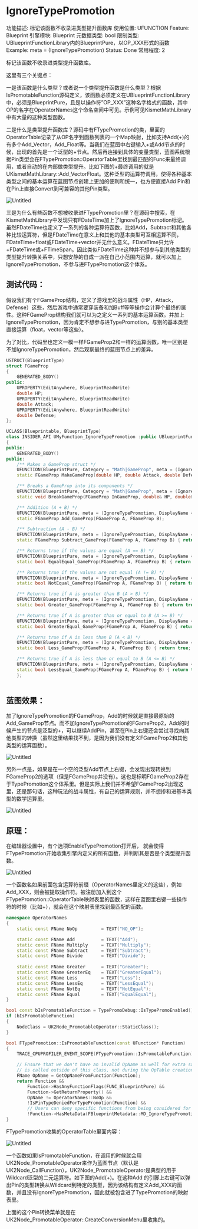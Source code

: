 # IgnoreTypePromotion

功能描述: 标记该函数不收录进类型提升函数库
使用位置: UFUNCTION
Feature: Blueprint
引擎模块: Blueprint
元数据类型: bool
限制类型: UBlueprintFunctionLibrary内的BlueprintPure，以OP_XXX形式的函数
Example:  meta = (IgnoreTypePromotion)
Status: Done
常用程度: 2

标记该函数不收录进类型提升函数库。

这里有三个关键点：

一是该函数是什么类型？或者说一个类型提升函数是什么类型？根据IsPromotableFunction源码定义，该函数必须定义在UBlueprintFunctionLibrary中，必须是BlueprintPure，且是以操作符”OP_XXX”这种名字格式的函数，其中OP的名字在OperatorNames这个命名空间中可见。示例可见KismetMathLibrary中有大量的这种类型函数。

二是什么是类型提升函数库？源码中有FTypePromotion的类，里面的OperatorTable记录了从OP名字到函数列表的一个Map映射，比如支持Add(+)的有多个Add_Vector，Add_Float等。当我们在蓝图中右键输入+或Add节点的时候，出现的首先是一个泛型的+节点。然后再连接到具体的变量类型，蓝图系统根据Pin类型会在FTypePromotion::OperatorTable里找到最匹配的Func来最终调用，或者自动的在内部做类型提升。比如下图的+最终调用的就是UKismetMathLibrary::Add_VectorFloat。这种泛型的运算符调用，使得各种基本类型之间的基本运算在蓝图节点创建上更加的便利和统一，也方便直接Add Pin和在Pin上直接Convert到可兼容的其他Pin类型。

![Untitled](IgnoreTypePromotion/Untitled.png)

三是为什么有些函数不想被收录进FTypePromotion里？在源码中搜索，在KismetMathLibrary中发现只有FDateTime加上了IgnoreTypePromotion标记。虽然FDateTime也定义了一系列的各种运算符函数，比如Add，Subtract和其他各种比较运算符，但是FDateTime在意义上和其他的基本类型可互相运算不同，FDateTime+float或FDateTime+vector并无什么意义。FDateTime只允许+FDateTime或+FTimeSpan。因此类似FDateTime这种并不想参与到其他类型的类型提升转换关系中，只想安静的自成一派在自己小范围内运算，就可以加上IgnoreTypePromotion，不参与进FTypePromotion这个体系。

## 测试代码：

假设我们有个FGameProp结构，定义了游戏里的战斗属性（HP，Attack，Defense）这些，然后游戏中通常要穿装备和加Buff等等操作会计算个最终的属性。这种FGameProp结构我们就可以为之定义一系列的基本运算函数。并加上IgnoreTypePromotion，因为肯定不想参与进TypePromotion，与别的基本类型直接运算（float，vector等这些）。

为了对比，代码里也定义一模一样FGameProp2和一样的运算函数，唯一区别是不加IgnoreTypePromotion，然后观察最终的蓝图节点上的差异。

```cpp
USTRUCT(BlueprintType)
struct FGameProp
{
	GENERATED_BODY()
public:
	UPROPERTY(EditAnywhere, BlueprintReadWrite)
	double HP;
	UPROPERTY(EditAnywhere, BlueprintReadWrite)
	double Attack;
	UPROPERTY(EditAnywhere, BlueprintReadWrite)
	double Defense;
};

UCLASS(Blueprintable, BlueprintType)
class INSIDER_API UMyFunction_IgnoreTypePromotion :public UBlueprintFunctionLibrary
{
public:
	GENERATED_BODY()
public:
	/** Makes a GameProp struct */
	UFUNCTION(BlueprintPure, Category = "Math|GameProp", meta = (IgnoreTypePromotion, NativeMakeFunc))
	static FGameProp MakeGameProp(double HP, double Attack, double Defense) { return FGameProp(); }

	/** Breaks a GameProp into its components */
	UFUNCTION(BlueprintPure, Category = "Math|GameProp", meta = (IgnoreTypePromotion, NativeBreakFunc))
	static void BreakGameProp(FGameProp InGameProp, double& HP, double& Attack, double& Defense) {}

	/** Addition (A + B) */
	UFUNCTION(BlueprintPure, meta = (IgnoreTypePromotion, DisplayName = "GameProp + GameProp", CompactNodeTitle = "+", Keywords = "+ add plus"), Category = "Math|GameProp")
	static FGameProp Add_GameProp(FGameProp A, FGameProp B);

	/** Subtraction (A - B) */
	UFUNCTION(BlueprintPure, meta = (IgnoreTypePromotion, DisplayName = "GameProp - GameProp", CompactNodeTitle = "-", Keywords = "- subtract minus"), Category = "Math|GameProp")
	static FGameProp Subtract_GameProp(FGameProp A, FGameProp B) { return FGameProp(); }

	/** Returns true if the values are equal (A == B) */
	UFUNCTION(BlueprintPure, meta = (IgnoreTypePromotion, DisplayName = "Equal (GameProp)", CompactNodeTitle = "==", Keywords = "== equal"), Category = "Math|GameProp")
	static bool EqualEqual_GameProp(FGameProp A, FGameProp B) { return true; }

	/** Returns true if the values are not equal (A != B) */
	UFUNCTION(BlueprintPure, meta = (IgnoreTypePromotion, DisplayName = "Not Equal (GameProp)", CompactNodeTitle = "!=", Keywords = "!= not equal"), Category = "Math|GameProp")
	static bool NotEqual_GameProp(FGameProp A, FGameProp B) { return true; }

	/** Returns true if A is greater than B (A > B) */
	UFUNCTION(BlueprintPure, meta = (IgnoreTypePromotion, DisplayName = "GameProp > GameProp", CompactNodeTitle = ">", Keywords = "> greater"), Category = "Math|GameProp")
	static bool Greater_GameProp(FGameProp A, FGameProp B) { return true; }

	/** Returns true if A is greater than or equal to B (A >= B) */
	UFUNCTION(BlueprintPure, meta = (IgnoreTypePromotion, DisplayName = "GameProp >= GameProp", CompactNodeTitle = ">=", Keywords = ">= greater"), Category = "Math|GameProp")
	static bool GreaterEqual_GameProp(FGameProp A, FGameProp B) { return true; }

	/** Returns true if A is less than B (A < B) */
	UFUNCTION(BlueprintPure, meta = (IgnoreTypePromotion, DisplayName = "GameProp < GameProp", CompactNodeTitle = "<", Keywords = "< less"), Category = "Math|GameProp")
	static bool Less_GameProp(FGameProp A, FGameProp B) { return true; }

	/** Returns true if A is less than or equal to B (A <= B) */
	UFUNCTION(BlueprintPure, meta = (IgnoreTypePromotion, DisplayName = "GameProp <= GameProp", CompactNodeTitle = "<=", Keywords = "<= less"), Category = "Math|GameProp")
	static bool LessEqual_GameProp(FGameProp A, FGameProp B) { return true; }
	};
	

```

## 蓝图效果：

加了IgnoreTypePromotion的FGameProp，Add的时候就是直接最原始的Add_GameProp节点。而不加IgnoreTypePromotion的FGameProp2，Add的时候产生的节点是泛型的+，可以继续AddPin，甚至在Pin上右键还会尝试寻找向其他类型的转换（虽然这里结果找不到，是因为我们没有定义FGameProp2和其他类型的运算函数）。

![Untitled](IgnoreTypePromotion/Untitled%201.png)

另外一点是，如果是在一个空的泛型Add节点上右键，会发现出现转换到FGameProp2的选项（但是FGameProp并没有）。这也是标明FGameProp2存在于TypePromotion这个体系里。但是实际上我们并不希望FGameProp2出现这里，还是那句话，这种玩法的战斗属性，有自己的运算规则，并不想掺和进基本类型的数学运算里。

![Untitled](IgnoreTypePromotion/Untitled%202.png)

## 原理：

在编辑器设置中，有个选项EnableTypePromotion打开后， 就会使得FTypePromotion开始收集引擎内定义的所有函数，并判断其是否是个类型提升函数。

![Untitled](IgnoreTypePromotion/Untitled%203.png)

一个函数名如果前面包含运算符前缀（OperatorNames里定义的这些），例如Add_XXX，则会被提取操作符。被注册加入到这个FTypePromotion::OperatorTable映射表里的函数，这样在蓝图里右键一些操作符的时候（比如+），就会在这个映射表里找到最匹配的函数。

```cpp
namespace OperatorNames
{
	static const FName NoOp			= TEXT("NO_OP");

	static const FName Add			= TEXT("Add");
	static const FName Multiply		= TEXT("Multiply");
	static const FName Subtract		= TEXT("Subtract");
	static const FName Divide		= TEXT("Divide");
	
	static const FName Greater		= TEXT("Greater");
	static const FName GreaterEq	= TEXT("GreaterEqual");
	static const FName Less			= TEXT("Less");
	static const FName LessEq		= TEXT("LessEqual");
	static const FName NotEq		= TEXT("NotEqual");
	static const FName Equal		= TEXT("EqualEqual");
}

bool const bIsPromotableFunction = TypePromoDebug::IsTypePromoEnabled() && FTypePromotion::IsFunctionPromotionReady(Function);
if (bIsPromotableFunction)
{
	NodeClass = UK2Node_PromotableOperator::StaticClass();
}

bool FTypePromotion::IsPromotableFunction(const UFunction* Function)
{
	TRACE_CPUPROFILER_EVENT_SCOPE(FTypePromotion::IsPromotableFunction);

	// Ensure that we don't have an invalid OpName as well for extra safety when this function 
	// is called outside of this class, not during the OpTable creation process
	FName OpName = GetOpNameFromFunction(Function);
	return Function &&
		Function->HasAnyFunctionFlags(FUNC_BlueprintPure) &&
		Function->GetReturnProperty() &&
		OpName != OperatorNames::NoOp && 
		!IsPinTypeDeniedForTypePromotion(Function) &&
		// Users can deny specific functions from being considered for type promotion
		!Function->HasMetaData(FBlueprintMetadata::MD_IgnoreTypePromotion);
}
```

FTypePromotion收集的OperatorTable里面内容：

![Untitled](IgnoreTypePromotion/Untitled%204.png)

一个函数如果IsPromotableFunction，在调用的时候就会用UK2Node_PromotableOperator来作为蓝图节点（默认是UK2Node_CallFunction），UK2Node_PromotableOperator是典型的用于Wildcard泛型的二元运算符。如下图的Add(+)。在这种Add 的引脚上右键可以弹出Pin的类型转换从Wildcard到特定的类型，因为该结构有定义Add_XXX的函数，并且没有IgnoreTypePromotion，因此就被包含进了TypePromotion的映射表里。

上面的这个Pin转换菜单就是在UK2Node_PromotableOperator::CreateConversionMenu里收集的。